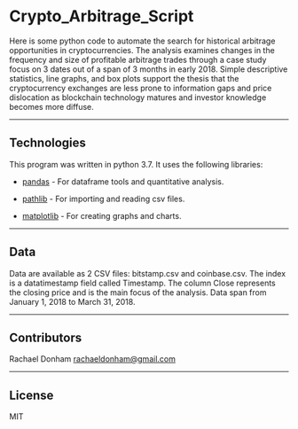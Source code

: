 # Crypto_Arbitrage_Script
Here is some python code to automate the search for historical arbitrage opportunities in cryptocurrencies. The analysis examines changes in the frequency and size of profitable arbitrage trades through a case study focus on 3 dates out of a span of 3 months in early 2018. Simple descriptive statistics, line graphs, and box plots support the thesis that the cryptocurrency exchanges are less prone to information gaps and price dislocation as blockchain technology matures and investor knowledge becomes more diffuse.

---

## Technologies

This program was written in python 3.7. It uses the following libraries:

* [pandas](https://github.com/pandas-dev/pandas) - For dataframe tools and quantitative analysis.

* [pathlib](https://github.com/budlight/pathlib) - For importing and reading csv files.

* [matplotlib](https://github.com/matplotlib/matplotlib) - For creating graphs and charts.

---

## Data

Data are available as 2 CSV files: bitstamp.csv and coinbase.csv. The index is a datatimestamp field called Timestamp. The column Close represents the closing price and is the main focus of the analysis. Data span from January 1, 2018 to March 31, 2018.


---

## Contributors

Rachael Donham
rachaeldonham@gmail.com


---

## License

MIT